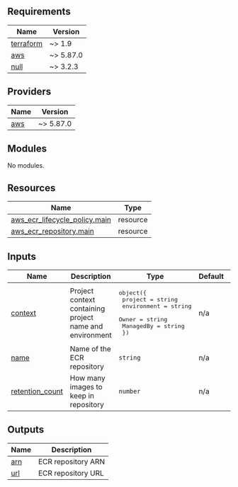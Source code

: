 <!-- BEGIN_TF_DOCS -->
## Requirements

| Name | Version |
|------|---------|
| <a name="requirement_terraform"></a> [terraform](#requirement\_terraform) | ~> 1.9 |
| <a name="requirement_aws"></a> [aws](#requirement\_aws) | ~> 5.87.0 |
| <a name="requirement_null"></a> [null](#requirement\_null) | ~> 3.2.3 |

## Providers

| Name | Version |
|------|---------|
| <a name="provider_aws"></a> [aws](#provider\_aws) | ~> 5.87.0 |

## Modules

No modules.

## Resources

| Name | Type |
|------|------|
| [aws_ecr_lifecycle_policy.main](https://registry.terraform.io/providers/hashicorp/aws/latest/docs/resources/ecr_lifecycle_policy) | resource |
| [aws_ecr_repository.main](https://registry.terraform.io/providers/hashicorp/aws/latest/docs/resources/ecr_repository) | resource |

## Inputs

| Name | Description | Type | Default | Required |
|------|-------------|------|---------|:--------:|
| <a name="input_context"></a> [context](#input\_context) | Project context containing project name and environment | <pre>object({<br/>    project     = string<br/>    environment = string<br/>    Owner       = string<br/>    ManagedBy   = string<br/>  })</pre> | n/a | yes |
| <a name="input_name"></a> [name](#input\_name) | Name of the ECR repository | `string` | n/a | yes |
| <a name="input_retention_count"></a> [retention\_count](#input\_retention\_count) | How many images to keep in repository | `number` | n/a | yes |

## Outputs

| Name | Description |
|------|-------------|
| <a name="output_arn"></a> [arn](#output\_arn) | ECR repository ARN |
| <a name="output_url"></a> [url](#output\_url) | ECR repository URL |
<!-- END_TF_DOCS -->
